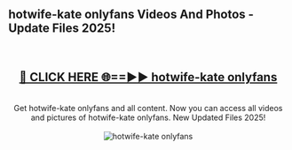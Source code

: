 <h2>hotwife-kate onlyfans Videos And Photos - Update Files 2025!</h2>
<br>
<div align="center">
<h2><a href="https://linkcuts.com/hfmhzwbr" rel="nofollow">🔴 CLICK HERE 🌐==►► hotwife-kate onlyfans</a></h2>
<br>
Get hotwife-kate onlyfans and all content. Now you can access all videos and pictures of hotwife-kate onlyfans. New Updated Files 2025!
<br>
<br>
<a href="https://linkcuts.com/hfmhzwbr" rel="nofollow" data-target="animated-image.originalLink"><img src="https://i.ibb.co.com/WyWwxjT/player-gif2.gif" alt="hotwife-kate onlyfans" style="max-width: 100%; display: inline-block;" data-target="animated-image.originalImage"></a>
</div>
<br>
